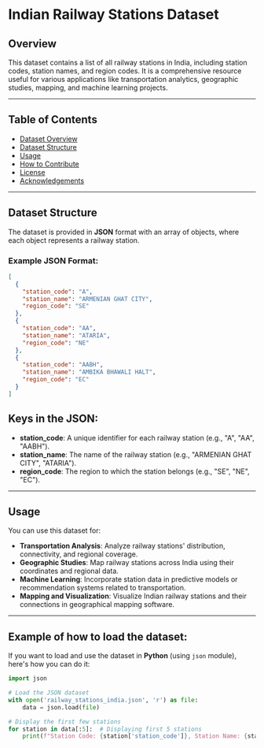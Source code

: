 # Indian Railway Stations Dataset

## Overview

This dataset contains a list of all railway stations in India, including station codes, station names, and region codes. It is a comprehensive resource useful for various applications like transportation analytics, geographic studies, mapping, and machine learning projects.

---

## Table of Contents

- [Dataset Overview](#overview)
- [Dataset Structure](#dataset-structure)
- [Usage](#usage)
- [How to Contribute](#how-to-contribute)
- [License](#license)
- [Acknowledgements](#acknowledgements)

---

## Dataset Structure

The dataset is provided in **JSON** format with an array of objects, where each object represents a railway station.

### Example JSON Format:

```json
[
  {
    "station_code": "A",
    "station_name": "ARMENIAN GHAT CITY",
    "region_code": "SE"
  },
  {
    "station_code": "AA",
    "station_name": "ATARIA",
    "region_code": "NE"
  },
  {
    "station_code": "AABH",
    "station_name": "AMBIKA BHAWALI HALT",
    "region_code": "EC"
  }
]
```

## Keys in the JSON:

- **station_code**: A unique identifier for each railway station (e.g., "A", "AA", "AABH").
- **station_name**: The name of the railway station (e.g., "ARMENIAN GHAT CITY", "ATARIA").
- **region_code**: The region to which the station belongs (e.g., "SE", "NE", "EC").

---

## Usage

You can use this dataset for:

- **Transportation Analysis**: Analyze railway stations' distribution, connectivity, and regional coverage.
- **Geographic Studies**: Map railway stations across India using their coordinates and regional data.
- **Machine Learning**: Incorporate station data in predictive models or recommendation systems related to transportation.
- **Mapping and Visualization**: Visualize Indian railway stations and their connections in geographical mapping software.

---

## Example of how to load the dataset:

If you want to load and use the dataset in **Python** (using `json` module), here's how you can do it:

```python
import json

# Load the JSON dataset
with open('railway_stations_india.json', 'r') as file:
    data = json.load(file)

# Display the first few stations
for station in data[:5]:  # Displaying first 5 stations
    print(f"Station Code: {station['station_code']}, Station Name: {station['station_name']}, Region Code: {station['region_code']}")

```
